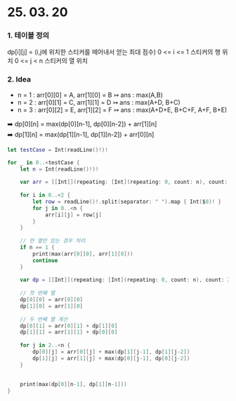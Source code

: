 # 25. 03. 20
### 1. 테이블 정의
dp[i][j] = (i,j에 위치한 스티커를 떼어내서 얻는 최대 점수)
0 <= i <= 1 스티커의 행 위치
0 <= j <  n 스티커의 열 위치

### 2. Idea 
- n = 1 : arr[0][0] = A, arr[1][0] = B ↣ ans : max(A,B)
- n = 2 : arr[0][1] = C, arr[1][1] = D ↣ ans : max(A+D, B+C)   
- n = 3 : arr[0][2] = E, arr[1][2] = F ↣ ans : max(A+D+E, B+C+F, A+F, B+E)

➡️ dp[0][n] = max(dp[0][n-1], dp[0][n-2]) + arr[1][n]  
➡️ dp[1][n] = max(dp[1][n-1], dp[1][n-2]) + arr[0][n]

```swift
let testCase = Int(readLine()!)!

for _ in 0..<testCase {
    let n = Int(readLine()!)!
    
    var arr = [[Int]](repeating: [Int](repeating: 0, count: n), count: 2)
    
    for i in 0..<2 {
        let row = readLine()!.split(separator: " ").map { Int($0)! }
        for j in 0..<n {
            arr[i][j] = row[j]
        }
    }
    
    // 한 열만 있는 경우 처리
    if n == 1 {
        print(max(arr[0][0], arr[1][0]))
        continue
    }
    
    var dp = [[Int]](repeating: [Int](repeating: 0, count: n), count: 2)
    
    // 첫 번째 열
    dp[0][0] = arr[0][0]
    dp[1][0] = arr[1][0]
    
    // 두 번째 열 계산
    dp[0][1] = arr[0][1] + dp[1][0]
    dp[1][1] = arr[1][1] + dp[0][0]
    
    for j in 2..<n {
        dp[0][j] = arr[0][j] + max(dp[1][j-1], dp[1][j-2])
        dp[1][j] = arr[1][j] + max(dp[0][j-1], dp[0][j-2])
    }
    
   
    print(max(dp[0][n-1], dp[1][n-1]))
}
```
